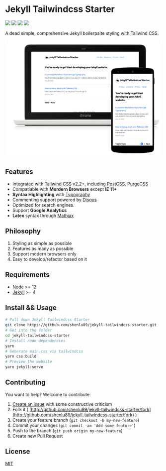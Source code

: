 # Jekyll Tailwindcss Starter

![](https://img.shields.io/github/issues/shenlu89/jekyll-tailwindcss-starter)
![](https://img.shields.io/github/forks/shenlu89/jekyll-tailwindcss-starter)
![](https://img.shields.io/github/stars/shenlu89/jekyll-tailwindcss-starter)
![](https://img.shields.io/github/license/shenlu89/jekyll-tailwindcss-starter)

A dead simple, comprehensive Jekyll boilerpalte styling with Tailwind CSS.

![](assets/images/showcase.png)

## Features

- Integrated with [Tailwind CSS](https://tailwindcss.com/) v2.2+, including [PostCSS](https://postcss.org/), [PurgeCSS](https://purgecss.com/)
- Compatiable with **Mordern Browsers** except **IE 11+**
- **Syntax Highlighting** with [Typography](https://github.com/tailwindlabs/tailwindcss-typography)
- Commenting support powered by [Disqus](https://disqus.com/)
- Optimized for search engines.
- Support **Google Analytics**
- **Latex** syntax through [Mathjax](https://www.mathjax.org/)

## Philosophy

1. Styling as simple as possible
2. Features as many as possible
3. Support modern browsers only
4. Easy to develop/refactor based on it

## Requirements

- [Node](https://nodejs.org/en/) >= 12
- [Jekyll](https://jekyllrb.com/) >= 4

## Install && Usage

```sh
# Pull down Jekyll Tailwindcss Starter
git clone https://github.com/shenlu89/jekyll-tailwindcss-starter.git
# Get into the folder
cd jekyll-tailwindcss-starter
# Install node dependencies
yarn
# Generate main.css via tailwindcss
yarn css:build
# Preview the website
yarn jekyll:serve
```

## Contributing

You want to help? Welcome to contribute:

1. [Create an issue](https://github.com/shenlu89/jekyll-tailwindcss-starter/issues/new/choose) with some constructive criticism
2. Fork it ( [http://github.com/shenlu89/jekyll-tailwindcss-starter/fork](http://github.com/shenlu89/jekyll-tailwindcss-starter/fork) )
3. Create your feature branch (`git checkout -b my-new-feature`)
4. Commit your changes (`git commit -am 'Add some feature'`)
5. Push to the branch (`git push origin my-new-feature`)
6. Create new Pull Request

## License

[MIT](https://github.com/shenlu89/jekyll-tailwindcss-starter/blob/main/LICENSE)